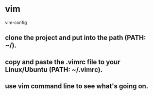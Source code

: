 # vim
vim-config


## clone the project and put into the path (PATH: ~/).

## copy and paste the .vimrc file to your Linux/Ubuntu (PATH: ~/.vimrc).

## use vim command line to see what's going on.
